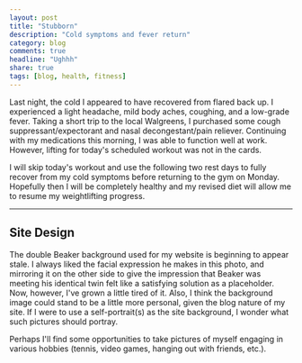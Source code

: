 ```yaml
---
layout: post
title: "Stubborn"
description: "Cold symptoms and fever return"
category: blog
comments: true
headline: "Ughhh"
share: true
tags: [blog, health, fitness]
---
```

Last night, the cold I appeared to have recovered from flared back up.  I experienced a light headache, mild body aches, coughing, and a low-grade fever.  Taking a short trip to the local Walgreens, I purchased some cough suppressant/expectorant and nasal decongestant/pain reliever.  Continuing with my medications this morning, I was able to function well at work.  However, lifting for today's scheduled workout was not in the cards.

I will skip today's workout and use the following two rest days to fully recover from my cold symptoms before returning to the gym on Monday.  Hopefully then I will be completely healthy and my revised diet will allow me to resume my weightlifting progress.

----

## Site Design

The double Beaker background used for my website is beginning to appear stale.  I always liked the facial expression he makes in this photo, and mirroring it on the other side to give the impression that Beaker was meeting his identical twin felt like a satisfying solution as a placeholder.  Now, however, I've grown a little tired of it.  Also, I think the background image could stand to be a little more personal, given the blog nature of my site.  If I were to use a self-portrait(s) as the site background, I wonder what such pictures should portray.

Perhaps I'll find some opportunities to take pictures of myself engaging in various hobbies (tennis, video games, hanging out with friends, etc.).
